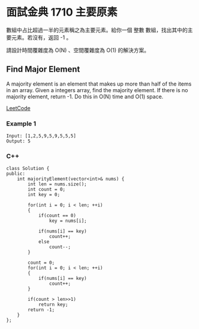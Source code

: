 # 面試金典 1710 主要原素

數組中占比超過一半的元素稱之為主要元素。給你一個 整數 數組，找出其中的主要元素。若沒有，返回 -1 。

請設計時間覆雜度為 O(N) 、空間覆雜度為 O(1) 的解決方案。


## Find Major Element

A majority element is an element that makes up more than half of the items in an array. Given a integers array, find the majority element.
If there is no majority element, return -1. Do this in O(N) time and O(1) space.

[LeetCode](https://leetcode-cn.com/problems/find-majority-element-lcci/)

### Example 1
```
Input: [1,2,5,9,5,9,5,5,5]
Output: 5
```

### C++ 

```
class Solution {
public:
    int majorityElement(vector<int>& nums) {
        int len = nums.size();
        int count = 0;
        int key = 0;

        for(int i = 0; i < len; ++i)
        {
            if(count == 0)
                key = nums[i];

            if(nums[i] == key)
                count++;
            else
                count--;               
        }

        count = 0;
        for(int i = 0; i < len; ++i)
        {
            if(nums[i] == key)
                count++;
        }

        if(count > len>>1)
            return key;
        return -1;
    }
};
```
